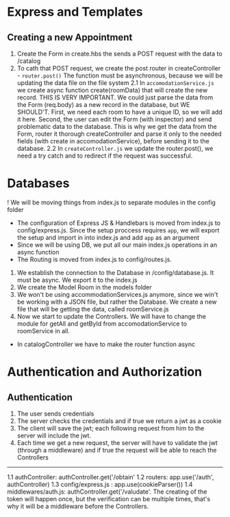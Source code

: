 # Express and Templates 
## Creating a new Appointment
1. Create the Form in create.hbs the sends a POST request with the data to /catalog
2. To cath that POST request, we create the post router in createController - `router.post()` The function must be asynchronous, because we will be updating the data file on the file system
2.1 In `accomodationService.js` we create async function create(roomData) that will create the new record. THIS IS VERY IMPORTANT. We could just parse the data from the Form (req.body) as a new record in the database, but WE SHOULD'T. First, we need each room to have a unique ID, so we will add it here. Second, the user can edit the Form (with inspector) and send problematic data to the database. This is why we get the data from the Form, router it thorough  createController and parse it only to the needed fields (with create in accomodationService), before sending it to the database. 
2.2 In `createController.js` we update the router.post(), we need a try catch and to redirect if the request was successful. 

# Databases
! We will be moving things from index.js to separate modules in the config folder
* The configuration of Express JS & Handlebars is moved from index.js to config/express.js. Since the setup proccess requires `app`, we will export the setup and import in into index.js and add `app` as an argument 
* Since we will be using DB, we put all our main index.js operations in an async function
* The Routing is moved from index.js to config/routes.js.
1. We establish the connection to the Database in  /config/database.js. It must be async. We export it to the index.js
2. We create the Model Room in the models folder
3. We won't be using accommodationServices.js anymore, since we win't be working with a JSON file, but rather the Database. We create a new file that will be getting the data, called roomService.js
4. Now we start to update the Controllers. We will have to change the module for getAll and getById from accomodationService to roomService in all.
* In catalogController we have to make the router function async

# Authentication and Authorization

## Authentication
1. The user sends credentials
2. The server checks the credentials and if true we return a jwt as a cookie 
3. The client will save the jwt; each following request from him to the server will include the jwt.
4. Each time we get a new request, the server will have to validate the jwt (through a middleware) and if true the request will be able to reach the Controllers
---
1.1 authController: authController.get('/obtain' 
1.2 routers: app.use('/auth', authController)
1.3 config/express.js : app.use(cookieParser())
1.4 middlewares/auth.js: authController.get('/valudate'. The creating of the token will happen once, but the verification can be multiple times, that's why it will be a middleware before the Controllers.